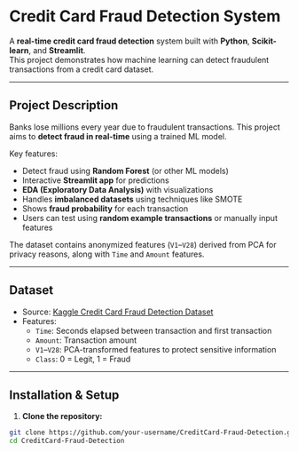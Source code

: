#  Credit Card Fraud Detection System

A **real-time credit card fraud detection** system built with **Python**, **Scikit-learn**, and **Streamlit**.  
This project demonstrates how machine learning can detect fraudulent transactions from a credit card dataset.

---

##  Project Description

Banks lose millions every year due to fraudulent transactions. This project aims to **detect fraud in real-time** using a trained ML model.  

Key features:  
- Detect fraud using **Random Forest** (or other ML models)  
- Interactive **Streamlit app** for predictions  
- **EDA (Exploratory Data Analysis)** with visualizations  
- Handles **imbalanced datasets** using techniques like SMOTE  
- Shows **fraud probability** for each transaction  
- Users can test using **random example transactions** or manually input features  

The dataset contains anonymized features (`V1`–`V28`) derived from PCA for privacy reasons, along with `Time` and `Amount` features.  

---

##  Dataset

- Source: [Kaggle Credit Card Fraud Detection Dataset](https://www.kaggle.com/datasets/mlg-ulb/creditcardfraud)  
- Features:
  - `Time`: Seconds elapsed between transaction and first transaction
  - `Amount`: Transaction amount
  - `V1`–`V28`: PCA-transformed features to protect sensitive information
  - `Class`: 0 = Legit, 1 = Fraud

---

## Installation & Setup

1. **Clone the repository:**
```bash
git clone https://github.com/your-username/CreditCard-Fraud-Detection.git
cd CreditCard-Fraud-Detection


